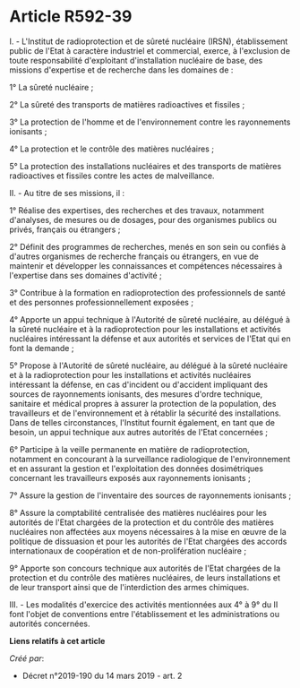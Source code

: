 # Article R592-39

I. - L'Institut de radioprotection et de sûreté nucléaire (IRSN), établissement public de l'Etat à caractère industriel et
commercial, exerce, à l'exclusion de toute responsabilité d'exploitant d'installation nucléaire de base, des missions
d'expertise et de recherche dans les domaines de :

1° La sûreté nucléaire ;

2° La sûreté des transports de matières radioactives et fissiles ;

3° La protection de l'homme et de l'environnement contre les rayonnements ionisants ;

4° La protection et le contrôle des matières nucléaires ;

5° La protection des installations nucléaires et des transports de matières radioactives et fissiles contre les actes de
malveillance.

II. - Au titre de ses missions, il :

1° Réalise des expertises, des recherches et des travaux, notamment d'analyses, de mesures ou de dosages, pour des organismes
publics ou privés, français ou étrangers ;

2° Définit des programmes de recherches, menés en son sein ou confiés à d'autres organismes de recherche français ou
étrangers, en vue de maintenir et développer les connaissances et compétences nécessaires à l'expertise dans ses domaines
d'activité ;

3° Contribue à la formation en radioprotection des professionnels de santé et des personnes professionnellement exposées ;

4° Apporte un appui technique à l'Autorité de sûreté nucléaire, au délégué à la sûreté nucléaire et à la radioprotection pour
les installations et activités nucléaires intéressant la défense et aux autorités et services de l'Etat qui en font la
demande ;

5° Propose à l'Autorité de sûreté nucléaire, au délégué à la sûreté nucléaire et à la radioprotection pour les installations
et activités nucléaires intéressant la défense, en cas d'incident ou d'accident impliquant des sources de rayonnements
ionisants, des mesures d'ordre technique, sanitaire et médical propres à assurer la protection de la population, des
travailleurs et de l'environnement et à rétablir la sécurité des installations. Dans de telles circonstances, l'Institut
fournit également, en tant que de besoin, un appui technique aux autres autorités de l'Etat concernées ;

6° Participe à la veille permanente en matière de radioprotection, notamment en concourant à la surveillance radiologique de
l'environnement et en assurant la gestion et l'exploitation des données dosimétriques concernant les travailleurs exposés aux
rayonnements ionisants ;

7° Assure la gestion de l'inventaire des sources de rayonnements ionisants ;

8° Assure la comptabilité centralisée des matières nucléaires pour les autorités de l'Etat chargées de la protection et du
contrôle des matières nucléaires non affectées aux moyens nécessaires à la mise en œuvre de la politique de dissuasion et
pour les autorités de l'Etat chargées des accords internationaux de coopération et de non-prolifération nucléaire ;

9° Apporte son concours technique aux autorités de l'Etat chargées de la protection et du contrôle des matières nucléaires,
de leurs installations et de leur transport ainsi que de l'interdiction des armes chimiques.

III. - Les modalités d'exercice des activités mentionnées aux 4° à 9° du II font l'objet de conventions entre l'établissement
et les administrations ou autorités concernées.

**Liens relatifs à cet article**

_Créé par_:

  - Décret n°2019-190 du 14 mars 2019 - art. 2
